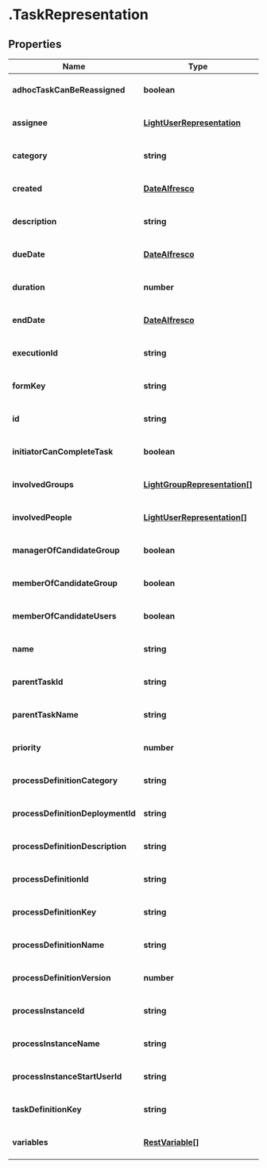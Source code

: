 # .TaskRepresentation

## Properties
Name | Type | Description | Notes
------------ | ------------- | ------------- | -------------
**adhocTaskCanBeReassigned** | **boolean** |  | [optional] [default to null]
**assignee** | [**LightUserRepresentation**](LightUserRepresentation.md) |  | [optional] [default to null]
**category** | **string** |  | [optional] [default to null]
**created** | [**DateAlfresco**](DateAlfresco.md) |  | [optional] [default to null]
**description** | **string** |  | [optional] [default to null]
**dueDate** | [**DateAlfresco**](DateAlfresco.md) |  | [optional] [default to null]
**duration** | **number** |  | [optional] [default to null]
**endDate** | [**DateAlfresco**](DateAlfresco.md) |  | [optional] [default to null]
**executionId** | **string** |  | [optional] [default to null]
**formKey** | **string** |  | [optional] [default to null]
**id** | **string** |  | [optional] [default to null]
**initiatorCanCompleteTask** | **boolean** |  | [optional] [default to null]
**involvedGroups** | [**LightGroupRepresentation[]**](LightGroupRepresentation.md) |  | [optional] [default to null]
**involvedPeople** | [**LightUserRepresentation[]**](LightUserRepresentation.md) |  | [optional] [default to null]
**managerOfCandidateGroup** | **boolean** |  | [optional] [default to null]
**memberOfCandidateGroup** | **boolean** |  | [optional] [default to null]
**memberOfCandidateUsers** | **boolean** |  | [optional] [default to null]
**name** | **string** |  | [optional] [default to null]
**parentTaskId** | **string** |  | [optional] [default to null]
**parentTaskName** | **string** |  | [optional] [default to null]
**priority** | **number** |  | [optional] [default to null]
**processDefinitionCategory** | **string** |  | [optional] [default to null]
**processDefinitionDeploymentId** | **string** |  | [optional] [default to null]
**processDefinitionDescription** | **string** |  | [optional] [default to null]
**processDefinitionId** | **string** |  | [optional] [default to null]
**processDefinitionKey** | **string** |  | [optional] [default to null]
**processDefinitionName** | **string** |  | [optional] [default to null]
**processDefinitionVersion** | **number** |  | [optional] [default to null]
**processInstanceId** | **string** |  | [optional] [default to null]
**processInstanceName** | **string** |  | [optional] [default to null]
**processInstanceStartUserId** | **string** |  | [optional] [default to null]
**taskDefinitionKey** | **string** |  | [optional] [default to null]
**variables** | [**RestVariable[]**](RestVariable.md) |  | [optional] [default to null]


